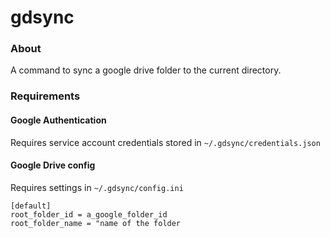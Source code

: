# gdsync

### About
A command to sync a google drive folder to the current directory.

### Requirements

#### Google Authentication
Requires service account credentials stored in `~/.gdsync/credentials.json`

#### Google Drive config
Requires settings in `~/.gdsync/config.ini`

```
[default]
root_folder_id = a_google_folder_id
root_folder_name = "name of the folder
```

